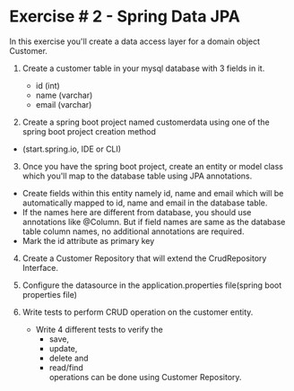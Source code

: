 # Exercise # 2 - Spring Data JPA


In this exercise you'll create a data access layer for a domain object Customer.

1. Create a customer table in your mysql database with 3 fields in it.
	- id (int)
	- name (varchar)
	- email (varchar)


2. Create a spring boot project named customerdata using one of the spring boot project creation method
  - (start.spring.io, IDE or CLI)


3. Once you have the spring boot project, create an entity or model class which you'll map to the database table using JPA annotations.
  - Create fields within this entity namely id, name and email which will be automatically mapped to id, name and email in the database table.
  - If the names here are different from database, you should use annotations like @Column. But if field names are same as the database table column names, no additional annotations are required.
  - Mark the id attribute as primary key


4. Create a Customer Repository	that will extend the CrudRepository Interface.


5. Configure the datasource in the application.properties file(spring boot properties file)


6. Write tests to perform CRUD operation on the customer entity.
	- Write 4 different tests to verify the
      - save,
      - update,
      - delete and
      - read/find  
      operations can be done using Customer Repository.
